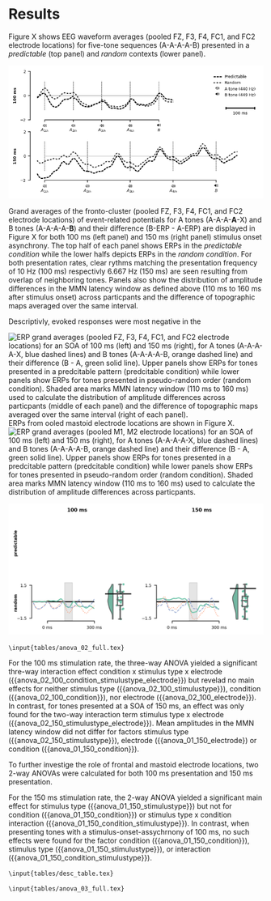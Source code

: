 # Results

Figure X shows EEG waveform averages (pooled FZ, F3, F4, FC1, and FC2 electrode locations) for five-tone sequences (A-A-A-A-B) presented in a *predictable* (top panel) and *random* contexts (lower panel). 

![EEG waveforms for five-tone sequences presented in an predictable context (dotted line) and pseudo-random condition (dashed line) for 100 ms presentation rate (top panel) and 150 ms presentation rate (lower pabel). Vertical lines indicate tone onset.](figures/fig_sequences.png)

Grand averages of the fronto-cluster (pooled FZ, F3, F4, FC1, and FC2 electrode locations) of event-related potentials for A tones (A-A-A-**A**-X) and B tones (A-A-A-A-**B**) and their difference (B-ERP - A-ERP) are displayed in Figure X for both 100 ms (left panel) and 150 ms (right panel) stimulus onset asynchrony. The top half of each panel shows ERPs in the *predictable condition* while the lower halfs depicts ERPs in the *random condition*. For both presentation rates, clear rythms matching the presentation frequency of 10 Hz (100 ms) respectivly 6.667 Hz (150 ms) are seen resulting from overlap of neighboring tones. Panels also show the distribution of amplitude differences in the MMN latency window as defined above (110 ms to 160 ms after stimulus onset) across particpants and the difference of topographic maps averaged over the same interval. 

Descriptivly, evoked responses were most negative in the 

![ERP grand averages (pooled FZ, F3, F4, FC1, and FC2 electrode locations) for an SOA of 100 ms (left) and 150 ms (right), for A tones (A-A-A-**A**-X, blue dashed lines) and B tones (A-A-A-A-**B**, orange dashed line) and their difference (B - A, green solid line). Upper panels show ERPs for tones presented in a predcitable pattern (*predcitable condition*) while lower panels show ERPs for tones presented in pseudo-random order (*random condition*). Shaded area marks MMN latency window (110 ms to 160 ms) used to calculate the distribution of amplitude differences across particpants (middle of each panel) and the difference of topographic maps averaged over the same interval (right of each panel).](figures/fig2.png)
ERPs from ooled mastoid electrode locations are shown in Figure X.
![ERP grand averages (pooled M1, M2 electrode locations) for an SOA of 100 ms (left) and 150 ms (right), for A tones (A-A-A-**A**-X, blue dashed lines) and B tones (A-A-A-A-**B**, orange dashed line) and their difference (B - A, green solid line). Upper panels show ERPs for tones presented in a predcitable pattern (*predcitable condition*) while lower panels show ERPs for tones presented in pseudo-random order (*random condition*). Shaded area marks MMN latency window (110 ms to 160 ms) used to calculate the distribution of amplitude differences across particpants.](figures/fig4.png)






![EEG waveforms for five-tone sequences presented in an predictable context (dotted line) and pseudo-random condition (dashed line) for 100 ms presentation rate (top panel) and 150 ms presentation rate (lower pabel). Vertical lines indicate tone onset.](figures/fig12.png)

```{=latex}
\input{tables/anova_02_full.tex}
```

For the 100 ms stimulation rate, the three-way ANOVA yielded a significant thre-way interaction effect condition x stimulus type x electrode ({{anova_02_100_condition_stimulustype_electrode}}) but revelad no main effects for neither stimulus type ({{anova_02_100_stimulustype}}), condition ({{anova_02_100_condition}}), nor electrode ({{anova_02_100_electrode}}). In contrast, for tones presented at a SOA of 150 ms, an effect was only found for the two-way interaction term stimulus type x electrode ({{anova_02_150_stimulustype_electrode}}). Mean amplitudes in the MMN latency window did not differ for factors stimulus type ({{anova_02_150_stimulustype}}), electrode ({{anova_01_150_electrode}) or condition ({{anova_01_150_condition}}).

To further investige the role of frontal and mastoid electrode locations, two 2-way ANOVAs were calculated for both 100 ms presentation and 150 ms presentation.



For the 150 ms stimulation rate, the 2-way ANOVA yielded a significant main effect for stimulus type ({{anova_01_150_stimulustype}}) but not for condition ({{anova_01_150_condition}}) or  stimulus type x condition interaction ({{anova_01_150_condition_stimulustype}}). In contrast, when presenting tones with a stimulus-onset-assychrnony of 100 ms, no such effects were found for the factor condition ({{anova_01_150_condition}}), stimulus type ({{anova_01_150_stimulustype}}), or interaction ({{anova_01_150_condition_stimulustype}}).

```{=latex}
\input{tables/desc_table.tex}
```


```{=latex}
\input{tables/anova_03_full.tex}
```